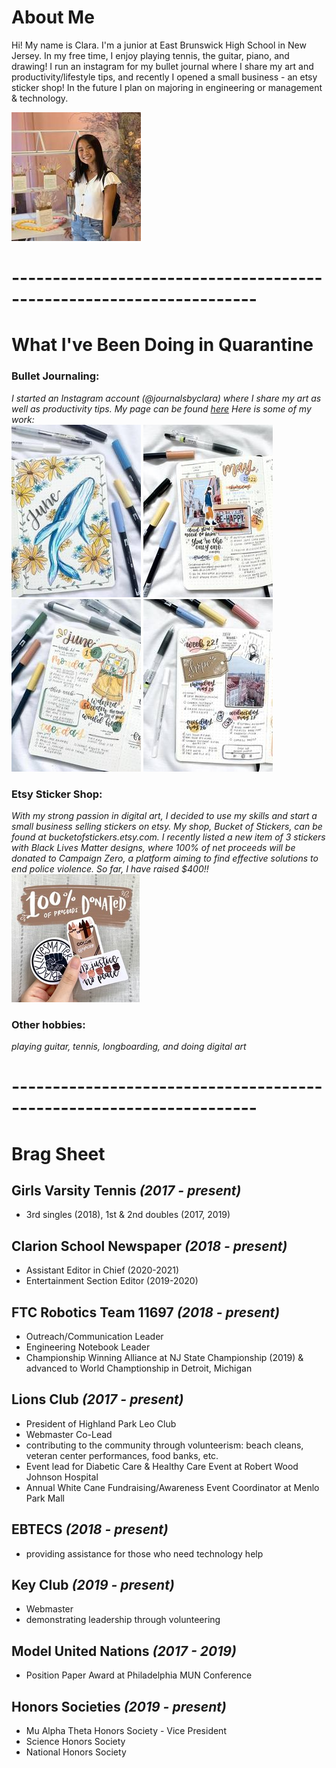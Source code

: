 # About Me

Hi! My name is Clara. I'm a junior at East Brunswick High School in New Jersey. In my free time, I enjoy playing tennis, the guitar, piano, and drawing! I run an instagram for my bullet journal where I share my art and productivity/lifestyle tips, and recently I opened a small business - an etsy sticker shop! In the future I plan on majoring in engineering or management & technology.

![](bioimage.jpg)<br/>
# --------------------------------------------------------------------<br/>

# What I've Been Doing in Quarantine 
### Bullet Journaling:  <br/>
*I started an Instagram account (@journalsbyclara) where I share my art as well as productivity tips. My page can be found [here](https://www.instagram.com/journalsbyclara) Here is some of my work:*<br/>
![](junecover.jpg) ![](pic1.jpg) ![](pic2.jpg) ![](pic3.jpg) <br/>
### Etsy Sticker Shop: <br/>
*With my strong passion in digital art, I decided to use my skills and start a small business selling stickers on etsy. My shop, Bucket of Stickers, can be found at bucketofstickers.etsy.com. I recently listed a new item of 3 stickers with Black Lives Matter designs, where 100% of net proceeds will be donated to Campaign Zero, a platform aiming to find effective solutions to end police violence. So far, I have raised $400!!*<br/>
![](stickerscover.jpg)<br/>
### Other hobbies:<br/>
*playing guitar, tennis, longboarding, and doing digital art*<br/>

# --------------------------------------------------------------------<br/>
# Brag Sheet
## Girls Varsity Tennis *(2017 - present)*<br/>
 - 3rd singles (2018), 1st & 2nd doubles (2017, 2019)<br/>
 
## Clarion School Newspaper *(2018 - present)*<br/>
 - Assistant Editor in Chief (2020-2021)<br/>
 - Entertainment Section Editor (2019-2020)
 
## FTC Robotics Team 11697 *(2018 - present)*<br/>
 - Outreach/Communication Leader<br/>
 - Engineering Notebook Leader<br/>
 - Championship Winning Alliance at NJ State Championship (2019) & advanced to World Champtionship in Detroit, Michigan<br/>
 
## Lions Club *(2017 - present)* <br/>
 - President of Highland Park Leo Club<br/>
 - Webmaster Co-Lead<br/>
 - contributing to the community through volunteerism: beach cleans, veteran center performances, food banks, etc.
 - Event lead for Diabetic Care & Healthy Care Event at Robert Wood Johnson Hospital<br/>
 - Annual White Cane Fundraising/Awareness Event Coordinator at Menlo Park Mall<br/>
 
## EBTECS *(2018 - present)* <br/>
 - providing assistance for those who need technology help<br/>
 
## Key Club *(2019 - present)* <br/>
 - Webmaster<br/>
 - demonstrating leadership through volunteering<br/>
 
## Model United Nations *(2017 - 2019)* <br/>
 - Position Paper Award at Philadelphia MUN Conference<br/>
 
## Honors Societies *(2019 - present)* <br/>
 - Mu Alpha Theta Honors Society - Vice President
 - Science Honors Society
 - National Honors Society





